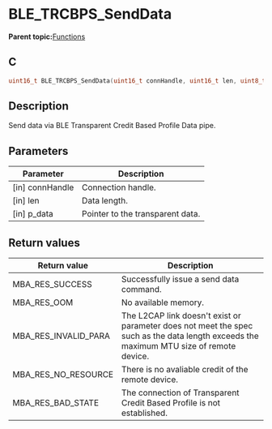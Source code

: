 # BLE\_TRCBPS\_SendData

**Parent topic:**[Functions](GUID-3C6DA67B-6B8B-4EE9-8ADE-6C1159144535.md)

## C

```c
uint16_t BLE_TRCBPS_SendData(uint16_t connHandle, uint16_t len, uint8_t *p_data);
```

## Description

Send data via BLE Transparent Credit Based Profile Data pipe.

## Parameters

|Parameter|Description|
|---------|-----------|
|\[in\] connHandle|Connection handle.|
|\[in\] len|Data length.|
|\[in\] p\_data|Pointer to the transparent data.|

## Return values

|Return value|Description|
|------------|-----------|
|MBA\_RES\_SUCCESS|Successfully issue a send data command.|
|MBA\_RES\_OOM|No available memory.|
|MBA\_RES\_INVALID\_PARA|The L2CAP link doesn't exist or parameter does not meet the spec such as the data length exceeds the maximum MTU size of remote device.|
|MBA\_RES\_NO\_RESOURCE|There is no avaliable credit of the remote device.|
|MBA\_RES\_BAD\_STATE|The connection of Transparent Credit Based Profile is not established.|

